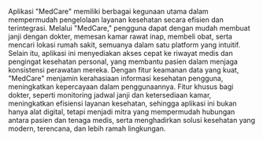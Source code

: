 Aplikasi "MedCare" memiliki berbagai kegunaan utama dalam mempermudah pengelolaan layanan kesehatan secara efisien dan terintegrasi. Melalui "MedCare," pengguna dapat dengan mudah membuat janji dengan dokter, memesan kamar rawat inap, membeli obat, serta mencari lokasi rumah sakit, semuanya dalam satu platform yang intuitif. Selain itu, aplikasi ini menyediakan akses cepat ke riwayat medis dan pengingat kesehatan personal, yang membantu pasien dalam menjaga konsistensi perawatan mereka. Dengan fitur keamanan data yang kuat, "MedCare" menjamin kerahasiaan informasi kesehatan pengguna, meningkatkan kepercayaan dalam penggunaannya. Fitur khusus bagi dokter, seperti monitoring jadwal janji dan ketersediaan kamar, meningkatkan efisiensi layanan kesehatan, sehingga aplikasi ini bukan hanya alat digital, tetapi menjadi mitra yang mempermudah hubungan antara pasien dan tenaga medis, serta menghadirkan solusi kesehatan yang modern, terencana, dan lebih ramah lingkungan.






